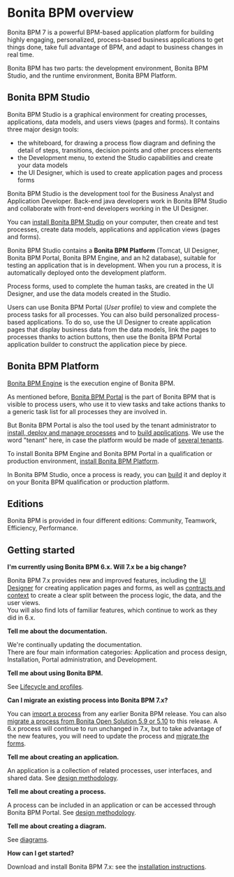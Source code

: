 # Bonita BPM overview

Bonita BPM 7 is a powerful BPM-based application platform for building highly engaging, personalized, process-based business applications to get things done, take full advantage of BPM, and adapt to business changes in real time. 

Bonita BPM has two parts: the development environment, Bonita BPM Studio, and the runtime environment, Bonita BPM Platform.

## Bonita BPM Studio

Bonita BPM Studio is a graphical environment for creating processes, applications, data models, and users views (pages and forms). It contains three major design tools: 

* the whiteboard, for drawing a process flow diagram and defining the detail of steps, transitions, decision points and other process elements
* the Development menu, to extend the Studio capabilities and create your data models
* the UI Designer, which is used to create application pages and process forms

Bonita BPM Studio is the development tool for the Business Analyst and Application Developer. Back-end java developers work in Bonita BPM Studio and collaborate with front-end developers working in the UI Designer.

You can [install Bonita BPM Studio](bonita-bpm-installation-overview.md) on your computer, then create and test processes, create data models, applications and application views (pages and forms). 

Bonita BPM Studio contains a **Bonita BPM Platform** (Tomcat, UI Designer, Bonita BPM Portal, Bonita BPM Engine, and an h2 database), suitable for testing an application that is in development. When you run a process, it is automatically deployed onto the development platform.

Process forms, used to complete the human tasks, are created in the UI Designer, and use the data models created in the Studio.

Users can use Bonita BPM Portal (_User_ profile) to view and complete the process tasks for all processes. You can also build personalized process-based applications. To do so, use the UI Designer to create application pages that display business data from the data models, link the pages to processes thanks to action buttons, then use the Bonita BPM Portal application builder to construct the application piece by piece.

## Bonita BPM Platform

[Bonita BPM Engine](bonita-bpm-engine-architecture) is the execution engine of Bonita BPM.

As mentioned before, [Bonita BPM Portal](bonita-bpm-portal-interface-overview.md) is the part of Bonita BPM that is visible to process users, who use it to view tasks and take actions thanks to a generic task list for all processes they are involved in.

But Bonita BPM Portal is also the tool used by the tenant administrator to [install, deploy and manage processes](processes.md) and to [build applications](applications.md). We use the word "tenant" here, in case the platform would be made of [several tenants](multi-tenancy-and-tenant-configuration.md).

To install Bonita BPM Engine and Bonita BPM Portal in a qualification or production environment, [install Bonita BPM Platform](bonita-bpm-installation-overview.md).

In Bonita BPM Studio, once a process is ready, you can [build](build-a-process-for-deployment.md) it and deploy it on your Bonita BPM qualification or production platform. 

## Editions

Bonita BPM is provided in four different editions: Community, Teamwork, Efficiency, Performance.

## Getting started

**I'm currently using Bonita BPM 6.x. Will 7.x be a big change?**

Bonita BPM 7.x provides new and improved features, including the [UI Designer](ui-designer-overview.md) for creating application pages and forms, as well as [contracts and context](contracts-and-contexts.md) to create a clear split between the process logic, the data, and the user views.   
You will also find lots of familiar features, which continue to work as they did in 6.x.

**Tell me about the documentation.**

We're continually updating the documentation.   
There are four main information categories: Application and process design, Installation, Portal administration, and Development. 

**Tell me about using Bonita BPM.** 

See [Lifecycle and profiles](lifecycle-and-profiles.md).

**Can I migrate an existing process into Bonita BPM 7.x?**

You can [import a process](import-and-export-a-process.md) from any earlier Bonita BPM release. You can also [migrate a process from Bonita Open Solution 5.9 or 5.10](migrate-a-process-from-bonita-open-solution-5-x.md) to this release. A 6.x process will continue to run unchanged in 7.x, but to take advantage of the new features, you will need to update the process and [migrate the forms](migrate-a-form-from-6-x.md).

**Tell me about creating an application.** 

An application is a collection of related processes, user interfaces, and shared data. See [design methodology](design-methodology.md).

**Tell me about creating a process.** 

A process can be included in an application or can be accessed through Bonita BPM Portal. See [design methodology](design-methodology.md).

**Tell me about creating a diagram.**

See [diagrams](diagram-overview.md).

**How can I get started?** 

Download and install Bonita BPM 7.x: see the [installation instructions](bonita-bpm-installation-overview.md).
